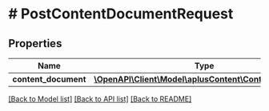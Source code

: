 # # PostContentDocumentRequest

## Properties

Name | Type | Description | Notes
------------ | ------------- | ------------- | -------------
**content_document** | [**\OpenAPI\Client\Model\aplusContent\ContentDocument**](ContentDocument.md) |  |

[[Back to Model list]](../../README.md#models) [[Back to API list]](../../README.md#endpoints) [[Back to README]](../../README.md)
